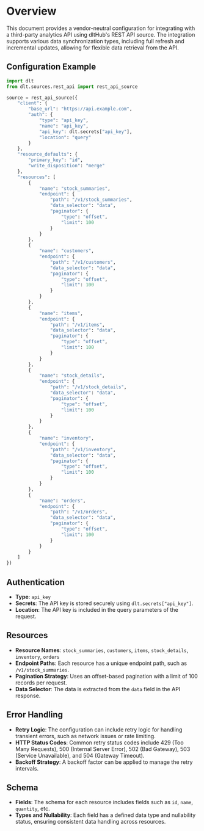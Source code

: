 # Overview

This document provides a vendor-neutral configuration for integrating with a third-party analytics API using dltHub's REST API source. The integration supports various data synchronization types, including full refresh and incremental updates, allowing for flexible data retrieval from the API.

## Configuration Example

```python
import dlt
from dlt.sources.rest_api import rest_api_source

source = rest_api_source({
    "client": {
        "base_url": "https://api.example.com",
        "auth": {
            "type": "api_key",
            "name": "api_key",
            "api_key": dlt.secrets["api_key"],
            "location": "query"
        }
    },
    "resource_defaults": {
        "primary_key": "id",
        "write_disposition": "merge"
    },
    "resources": [
        {
            "name": "stock_summaries",
            "endpoint": {
                "path": "/v1/stock_summaries",
                "data_selector": "data",
                "paginator": {
                    "type": "offset",
                    "limit": 100
                }
            }
        },
        {
            "name": "customers",
            "endpoint": {
                "path": "/v1/customers",
                "data_selector": "data",
                "paginator": {
                    "type": "offset",
                    "limit": 100
                }
            }
        },
        {
            "name": "items",
            "endpoint": {
                "path": "/v1/items",
                "data_selector": "data",
                "paginator": {
                    "type": "offset",
                    "limit": 100
                }
            }
        },
        {
            "name": "stock_details",
            "endpoint": {
                "path": "/v1/stock_details",
                "data_selector": "data",
                "paginator": {
                    "type": "offset",
                    "limit": 100
                }
            }
        },
        {
            "name": "inventory",
            "endpoint": {
                "path": "/v1/inventory",
                "data_selector": "data",
                "paginator": {
                    "type": "offset",
                    "limit": 100
                }
            }
        },
        {
            "name": "orders",
            "endpoint": {
                "path": "/v1/orders",
                "data_selector": "data",
                "paginator": {
                    "type": "offset",
                    "limit": 100
                }
            }
        }
    ]
})
```

## Authentication

- **Type**: `api_key`
- **Secrets**: The API key is stored securely using `dlt.secrets["api_key"]`.
- **Location**: The API key is included in the query parameters of the request.

## Resources

- **Resource Names**: `stock_summaries`, `customers`, `items`, `stock_details`, `inventory`, `orders`
- **Endpoint Paths**: Each resource has a unique endpoint path, such as `/v1/stock_summaries`.
- **Pagination Strategy**: Uses an offset-based pagination with a limit of 100 records per request.
- **Data Selector**: The data is extracted from the `data` field in the API response.

## Error Handling

- **Retry Logic**: The configuration can include retry logic for handling transient errors, such as network issues or rate limiting.
- **HTTP Status Codes**: Common retry status codes include 429 (Too Many Requests), 500 (Internal Server Error), 502 (Bad Gateway), 503 (Service Unavailable), and 504 (Gateway Timeout).
- **Backoff Strategy**: A backoff factor can be applied to manage the retry intervals.

## Schema

- **Fields**: The schema for each resource includes fields such as `id`, `name`, `quantity`, etc.
- **Types and Nullability**: Each field has a defined data type and nullability status, ensuring consistent data handling across resources.